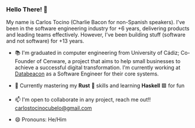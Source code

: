 ### Hello There! 🥓 

My name is Carlos Tocino (Charlie Bacon for non-Spanish speakers). I've been in the software engineering industry for +6 years, delivering products and leading teams effectively. However, I've been building stuff (software and not software) for +13 years.

- 📚 I'm graduated in computer engineering from University of Cádiz; Co-Founder of Cenware, a project that aims to help small businesses to achieve a successful digital transformation. I'm currently working at [Databeacon](https://databeacon.aero/) as a Software Engineer for their core systems.

- 🌱 Currently mastering my **Rust** 🦀 skills and learning **Haskell** 🟪 for fun
- 📫 I'm open to collaborate in any project, reach me out!! carlostocinocubelo@gmail.com
- 😄 Pronouns: He/Him

